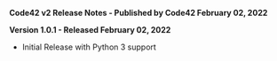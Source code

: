 **Code42 v2 Release Notes - Published by Code42 February 02, 2022**


**Version 1.0.1 - Released February 02, 2022**

* Initial Release with Python 3 support